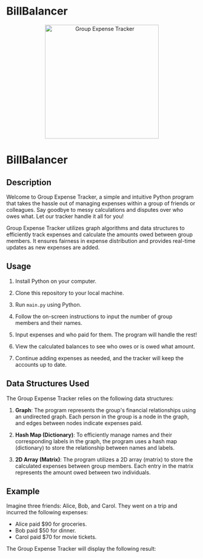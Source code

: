 # BillBalancer
<div align="center">
  <img src="expense-tracker.png" alt="Group Expense Tracker" width="300"/>
</div>

# BillBalancer

## Description

Welcome to Group Expense Tracker, a simple and intuitive Python program that takes the hassle out of managing expenses within a group of friends or colleagues. Say goodbye to messy calculations and disputes over who owes what. Let our tracker handle it all for you!

Group Expense Tracker utilizes graph algorithms and data structures to efficiently track expenses and calculate the amounts owed between group members. It ensures fairness in expense distribution and provides real-time updates as new expenses are added.

## Usage

1. Install Python on your computer.

2. Clone this repository to your local machine.

3. Run `main.py` using Python.

4. Follow the on-screen instructions to input the number of group members and their names.

5. Input expenses and who paid for them. The program will handle the rest!

6. View the calculated balances to see who owes or is owed what amount.

7. Continue adding expenses as needed, and the tracker will keep the accounts up to date.

## Data Structures Used

The Group Expense Tracker relies on the following data structures:

1. **Graph**: The program represents the group's financial relationships using an undirected graph. Each person in the group is a node in the graph, and edges between nodes indicate expenses paid.

2. **Hash Map (Dictionary)**: To efficiently manage names and their corresponding labels in the graph, the program uses a hash map (dictionary) to store the relationship between names and labels.

3. **2D Array (Matrix)**: The program utilizes a 2D array (matrix) to store the calculated expenses between group members. Each entry in the matrix represents the amount owed between two individuals.

## Example

Imagine three friends: Alice, Bob, and Carol. They went on a trip and incurred the following expenses:

- Alice paid $90 for groceries.
- Bob paid $50 for dinner.
- Carol paid $70 for movie tickets.

The Group Expense Tracker will display the following result:

